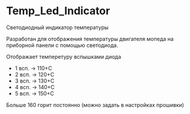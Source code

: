 # Temp_Led_Indicator

Светодиодный индикатор температуры

Разработан для отображения температуры двигателя мопеда на приборной панели с помощью светодиода.

Отображает темперетуру вспышками диода
 - 1 всп. -> 110+С 
 - 2 всп. -> 120+С 
 - 3 всп. -> 130+С 
 - 4 всп. -> 140+С 
 - 5 всп. -> 150+С 
  
Больше 160 горит постоянно (можно задать в настройках прошивки)
